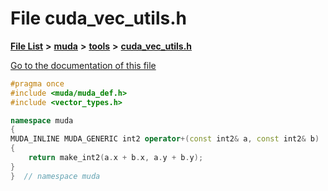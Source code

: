

# File cuda\_vec\_utils.h

[**File List**](files.md) **>** [**muda**](dir_be047e8c00f93e2e88c2a417393a7f42.md) **>** [**tools**](dir_4d62fb1c1e2c9fb3fa1c4847a09b7b77.md) **>** [**cuda\_vec\_utils.h**](cuda__vec__utils_8h.md)

[Go to the documentation of this file](cuda__vec__utils_8h.md)


```C++
#pragma once
#include <muda/muda_def.h>
#include <vector_types.h>

namespace muda
{
MUDA_INLINE MUDA_GENERIC int2 operator+(const int2& a, const int2& b)
{
    return make_int2(a.x + b.x, a.y + b.y);
}
}  // namespace muda
```


